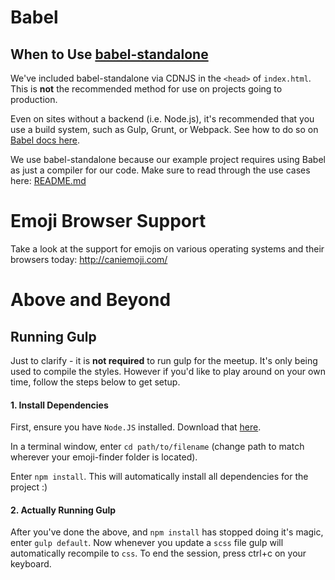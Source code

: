 # Babel
## When to Use [babel-standalone](https://github.com/Daniel15/babel-standalone)
We've included babel-standalone via CDNJS in the `<head>` of `index.html`. This is **not** the recommended method for use on projects going to production.

Even on sites without a backend (i.e. Node.js), it's recommended that you use a build system, such as Gulp, Grunt, or Webpack. See how to do so on [Babel docs here](http://babeljs.io/docs/setup/).

We use babel-standalone because our example project requires using Babel as just a compiler for our code. Make sure to read through the use cases here: [README.md](https://github.com/Daniel15/babel-standalone/blob/master/README.md)


# Emoji Browser Support
Take a look at the support for emojis on various operating systems and their browsers today: http://caniemoji.com/ 


# Above and Beyond
## Running Gulp
Just to clarify - it is **not required** to run gulp for the meetup. It's only being used to compile the styles. However if you'd like to play around on your own time, follow the steps below to get setup.

#### 1. Install Dependencies
First, ensure you have `Node.JS` installed. Download that [here](https://nodejs.org/en/).

In a terminal window, enter `cd path/to/filename` (change path to match wherever your emoji-finder folder is located).

Enter `npm install`. This will automatically install all dependencies for the project :)

#### 2. Actually Running Gulp
After you've done the above, and `npm install` has stopped doing it's magic, enter `gulp default`. Now whenever you update a `scss` file gulp will automatically recompile to `css`. To end the session, press ctrl+c on your keyboard.
